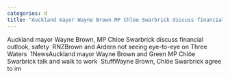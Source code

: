 ```yaml
---
categories: d
title: "Auckland mayor Wayne Brown MP Chloe Swarbrick discuss financial outlook safety  RNZ"
---
```

Auckland mayor Wayne Brown, MP Chloe Swarbrick discuss financial outlook, safety&nbsp;&nbsp;RNZBrown and Ardern not seeing eye-to-eye on Three Waters&nbsp;&nbsp;1NewsAuckland mayor Wayne Brown and Green MP Chlöe Swarbrick talk and walk to work&nbsp;&nbsp;StuffWayne Brown, Chlöe Swarbrick agree to im